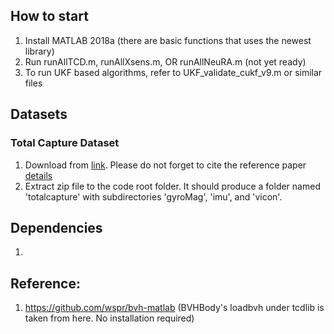 ## How to start
1. Install MATLAB 2018a (there are basic functions that uses the newest library)
1. Run runAllTCD.m, runAllXsens.m, OR runAllNeuRA.m (not yet ready)
1. To run UKF based algorithms, refer to UKF_validate_cukf_v9.m or similar files

## Datasets
### Total Capture Dataset
1. Download from [link](https://unsw-my.sharepoint.com/:u:/g/personal/z5151460_ad_unsw_edu_au/EeKUGznFC3tAjUneixJmh64B93ozvw5uKnYt9gl2KecDxw?e=EjeVeP). Please do not forget to cite the reference paper [details](http://cvssp.org/data/totalcapture/)
1. Extract zip file to the code root folder. It should produce a folder named 'totalcapture' with subdirectories 'gyroMag', 'imu', and 'vicon'.

## Dependencies
1. 

## Reference:
1. https://github.com/wspr/bvh-matlab (BVHBody's loadbvh under tcdlib is taken from here. No installation required)